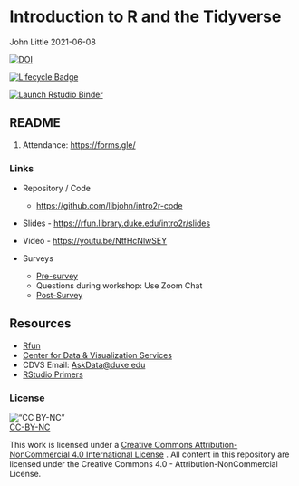Introduction to R and the Tidyverse
================
John Little
2021-06-08

<!-- Edit the README.Rmd.  Readme.md is auto generated -->
<!-- badges: start -->

[![DOI](https://zenodo.org/badge/220037220.svg)](https://zenodo.org/badge/latestdoi/220037220)

[![Lifecycle
Badge](https://img.shields.io/badge/lifecycle-stable-brightgreen.svg)](https://www.tidyverse.org/lifecycle/#stable)

[![Launch Rstudio
Binder](http://mybinder.org/badge_logo.svg)](https://mybinder.org/v2/gh/libjohn/intro2r-code/master?urlpath=rstudio)
<!-- badges: end -->

## README

1.  Attendance: <https://forms.gle/>

### Links

-   Repository / Code

    -   <https://github.com/libjohn/intro2r-code>

-   Slides - <https://rfun.library.duke.edu/intro2r/slides>

-   Video - <https://youtu.be/NtfHcNlwSEY>

-   Surveys

    -   [Pre-survey](https://forms.gle/BpqwQLwArSddVerz5)
    -   Questions during workshop: Use Zoom Chat
    -   [Post-Survey](https://forms.gle/xKTVmtijMJYVAFxB9)

## Resources

-   [Rfun](https://rfun.library.duke.edu/)
-   [Center for Data & Visualization
    Services](https://library.duke.edu/data/)
-   CDVS Email: <AskData@duke.edu>
-   [RStudio Primers](https://rstudio.cloud/learn/primers/)

### License

![“CC BY-NC”](images/by-nc88x31.png)<br>
[CC-BY-NC](https://creativecommons.org/licenses/by-nc/4.0/)

This work is licensed under a [Creative Commons
Attribution-NonCommercial 4.0 International
License](http://creativecommons.org/licenses/by-nc/4.0/) </a>. All
content in this repository are licensed under the Creative Commons 4.0 -
Attribution-NonCommercial License.
